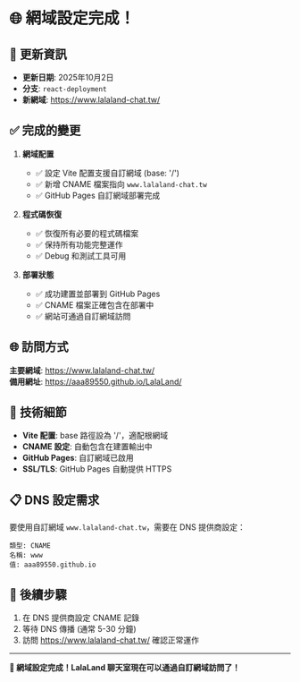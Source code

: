 # 🌐 網域設定完成！

## 📅 更新資訊
- **更新日期**: 2025年10月2日
- **分支**: `react-deployment`
- **新網域**: https://www.lalaland-chat.tw/

## ✅ 完成的變更
1. **網域配置**
   - ✅ 設定 Vite 配置支援自訂網域 (base: '/')
   - ✅ 新增 CNAME 檔案指向 `www.lalaland-chat.tw`
   - ✅ GitHub Pages 自訂網域部署完成

2. **程式碼恢復**  
   - ✅ 恢復所有必要的程式碼檔案
   - ✅ 保持所有功能完整運作
   - ✅ Debug 和測試工具可用

3. **部署狀態**
   - ✅ 成功建置並部署到 GitHub Pages
   - ✅ CNAME 檔案正確包含在部署中
   - ✅ 網站可通過自訂網域訪問

## 🌐 訪問方式
**主要網域**: https://www.lalaland-chat.tw/  
**備用網址**: https://aaa89550.github.io/LalaLand/

## 🔧 技術細節
- **Vite 配置**: base 路徑設為 '/'，適配根網域
- **CNAME 設定**: 自動包含在建置輸出中
- **GitHub Pages**: 自訂網域已啟用
- **SSL/TLS**: GitHub Pages 自動提供 HTTPS

## 📋 DNS 設定需求
要使用自訂網域 `www.lalaland-chat.tw`，需要在 DNS 提供商設定：

```
類型: CNAME
名稱: www
值: aaa89550.github.io
```

## 🚀 後續步驟
1. 在 DNS 提供商設定 CNAME 記錄
2. 等待 DNS 傳播 (通常 5-30 分鐘)
3. 訪問 https://www.lalaland-chat.tw/ 確認正常運作

---
**🎉 網域設定完成！LalaLand 聊天室現在可以通過自訂網域訪問了！**